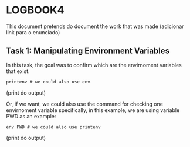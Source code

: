 # LOGBOOK4

This document pretends do document the work that was made (adicionar link para o enunciado)

## Task 1: Manipulating Environment Variables

In this task, the goal was to confirm which are the envirnoment variables that exist.

```SHELL
printenv # we could also use env
```

(print do output)

Or, if we want, we could also use the command for checking one envirnoment variable specifically, in this example, we are using variable PWD as an example:

```SHELL
env PWD # we could also use printenv
```

(print do output)
